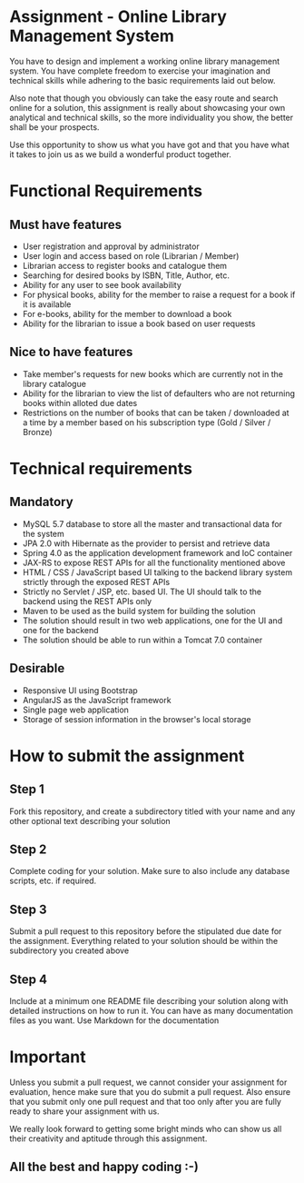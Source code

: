 # Assignment - Online Library Management System

You have to design and implement a working online library management system. You have complete freedom to exercise your imagination and technical skills while adhering to the basic requirements laid out below.

Also note that though you obviously can take the easy route and search online for a solution, this assignment is really about showcasing your own analytical and technical skills, so the more individuality you show, the better shall be your prospects.

Use this opportunity to show us what you have got and that you have what it takes to join us as we build a wonderful product together.

# Functional Requirements
## Must have features
- User registration and approval by administrator
- User login and access based on role (Librarian / Member)
- Librarian access to register books and catalogue them
- Searching for desired books by ISBN, Title, Author, etc.
- Ability for any user to see book availability
- For physical books, ability for the member to raise a request for a book if it is available
- For e-books, ability for the member to download a book
- Ability for the librarian to issue a book based on user requests

## Nice to have features
- Take member's requests for new books which are currently not in the library catalogue
- Ability for the librarian to view the list of defaulters who are not returning books within alloted due dates
- Restrictions on the number of books that can be taken / downloaded at a time by a member based on his subscription type (Gold / Silver / Bronze)

# Technical requirements
## Mandatory
- MySQL 5.7 database to store all the master and transactional data for the system
- JPA 2.0 with Hibernate as the provider to persist and retrieve data
- Spring 4.0 as the application development framework and IoC container
- JAX-RS to expose REST APIs for all the functionality mentioned above
- HTML / CSS / JavaScript based UI talking to the backend library system strictly through the exposed REST APIs
- Strictly no Servlet / JSP, etc. based UI. The UI should talk to the backend using the REST APIs only
- Maven to be used as the build system for building the solution
- The solution should result in two web applications, one for the UI and one for the backend
- The solution should be able to run within a Tomcat 7.0 container

## Desirable
- Responsive UI using Bootstrap
- AngularJS as the JavaScript framework
- Single page web application
- Storage of session information in the browser's local storage
 
# How to submit the assignment
## Step 1
Fork this repository, and create a subdirectory titled with your name and any other optional text describing your solution
## Step 2
Complete coding for your solution. Make sure to also include any database scripts, etc. if required.
## Step 3
Submit a pull request to this repository before the stipulated due date for the assignment. Everything related to your solution should be within the subdirectory you created above
## Step 4
Include at a minimum one README file describing your solution along with detailed instructions on how to run it. You can have as many documentation files as you want. Use Markdown for the documentation

# Important
Unless you submit a pull request, we cannot consider your assignment for evaluation, hence make sure that you do submit a pull request. Also ensure that you submit only one pull request and that too only after you are fully ready to share your assignment with us.

We really look forward to getting some bright minds who can show us all their creativity and aptitude through this assignment.

## All the best and happy coding :-)


